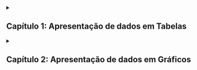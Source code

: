 <details>
  <summary>
    <h2>Capítulo 1: Apresentação de dados em Tabelas</h2>
  </summary>

  <p>Estatística é a ciência que fornece os princípios e os métodos para coleta, organização, resumo, análise e interpretação das informações.</p>

  ### 1.1 Dados e variáveis

  

</details>

<details>
  <summary>
    <h2>Capítulo 2: Apresentação de dados em Gráficos</h2>
  </summary>

</details>
